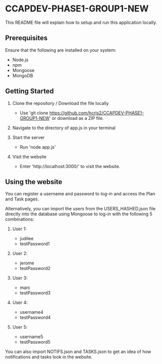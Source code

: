 # CCAPDEV-PHASE1-GROUP1-NEW
This README file will explain how to setup and run this application locally.

## Prerequisites
Ensure that the following are installed on your system:
* Node.js
* npm
* Mongoose
* MongoDB

## Getting Started
1. Clone the repository / Download the file locally
   - Use 'git clone https://github.com/hcris2/CCAPDEV-PHASE1-GROUP1-NEW' or download as a ZIP file.

2. Navigate to the directory of app.js in your terminal
   
3. Start the server
   - Run 'node app.js'
   
4. Visit the website
   - Enter 'http://localhost:3000/' to visit the website.

## Using the website
You can register a username and password to log-in and access the Plan and Task pages.

Alternatively, you can import the users from the USERS_HASHED.json file directly into the database using Mongoose to log-in with the following 5 combinations:
1) User 1:
   * judilee
   * testPassword1
    
2) User 2:
   * jerome
   * testPassword2

3) User 3:
   * marc
   * testPassword3

4) User 4:
   * username4
   * testPassword4

5) User 5:
   * username5
   * testPassword5
  
You can also import NOTIFS.json and TASKS.json to get an idea of how notifications and tasks look in the website.
